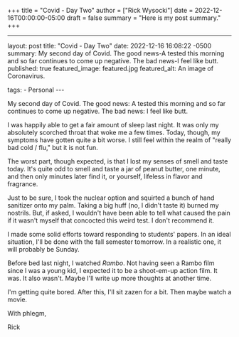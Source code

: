 +++
title = "Covid - Day Two"
author = ["Rick Wysocki"]
date = 2022-12-16T00:00:00-05:00
draft = false
summary = "Here is my post summary."
+++

---

layout: post title: "Covid - Day Two" date: 2022-12-16 16:08:22 -0500
summary: My second day of Covid. The good news-A tested this morning and
so far continues to come up negative. The bad news-I feel like butt.
published: true featured_image: featured.jpg featured_alt: An image of
Coronavirus.

tags: - Personal ---

My second day of Covid. The good news: A tested this morning and so far
continues to come up negative. The bad news: I feel like butt.

I was happily able to get a fair amount of sleep last night. It was only
my absolutely scorched throat that woke me a few times. Today, though,
my symptoms have gotten quite a bit worse. I still feel within the realm
of "really bad cold / flu," but it is not fun.

The worst part, though expected, is that I lost my senses of smell and
taste today. It's quite odd to smell and taste a jar of peanut butter,
one minute, and then only minutes later find it, or yourself, lifeless
in flavor and fragrance.

Just to be sure, I took the nuclear option and squirted a bunch of hand
sanitizer onto my palm. Taking a big huff (no, I didn't taste it) burned
my nostrils. But, if asked, I wouldn't have been able to tell what
caused the pain if it wasn't myself that concocted this weird test. I
don't recommend it.

I made some solid efforts toward responding to students' papers. In an
ideal situation, I'll be done with the fall semester tomorrow. In a
realistic one, it will probably be Sunday.

Before bed last night, I watched _Rambo_. Not having seen a Rambo film
since I was a young kid, I expected it to be a shoot-em-up action film.
It was. It also wasn't. Maybe I'll write up more thoughts at another
time.

I'm getting quite bored. After this, I'll sit zazen for a bit. Then
maybe watch a movie.

With phlegm,

Rick

